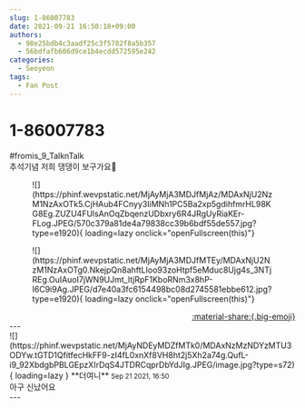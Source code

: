 ```yaml
---
slug: 1-86007783
date: 2021-09-21 16:50:18+09:00
authors:
  - 98e25bdb4c3aadf25c3f5782f8a5b357
  - 56bdfafb606d9ce1b4ecdd572595e242
categories:
  - Seoyeon
tags:
  - Fan Post
---
```


# 1-86007783

<div class="post-container" markdown="1">
<div class="content-container md-sidebar__scrollwrap" markdown="1">

\#fromis_9_TalknTalk<br>추석기념 저희 댕댕이 보구가요💖
<figure markdown="1">
![](https://phinf.wevpstatic.net/MjAyMjA3MDJfMjAz/MDAxNjU2NzM1NzAxOTk5.CjHAub4FCnyy3IiMNh1PC5Ba2xp5gdihfmrHL98KG8Eg.ZUZU4FUlsAnOqZbqenzUDbxry6R4JRgUyRiaKEr-FLog.JPEG/570c379a81de4a79838cc39b6bdf55de557.jpg?type=e1920){ loading=lazy onclick="openFullscreen(this)"}
</figure>

<figure markdown="1">
![](https://phinf.wevpstatic.net/MjAyMjA3MDJfMTEy/MDAxNjU2NzM1NzAxOTg0.NkejpQn8ahftLIoo93zoHtpf5eMduc8Ujg4s_3NTjREg.OuIAuoI7jWN9UJmt_ltjRpF1KboRNm3x8hP-I6C9i9Ag.JPEG/d7e40a3fc6154498bc08d2745581ebbe612.jpg?type=e1920){ loading=lazy onclick="openFullscreen(this)"}
</figure>


</div>
</div>

<div style="text-align: right;" markdown="1">
<a href="https://weverse.io/fromis9/fanpost/1-86007783" style="text-align: right;">:material-share:{.big-emoji}</a>
</div>
---

<div class="comments-container md-sidebar__scrollwrap" markdown="1">
<div class="comment" markdown="1">
<div class='id-container' markdown="1">
![](https://phinf.wevpstatic.net/MjAyNDEyMDZfMTk0/MDAxNzMzNDYzMTU3ODYw.tGTD1QfitfecHkFF9-zI4fL0xnXf8VH8ht2j5Xh2a74g.QufL-i9_92XbdgbPBLGEpzXIrDqS4JTDRCqprDbYdJIg.JPEG/image.jpg?type=s72){ loading=lazy }
**<span class="artist">더여니</span>** <small>Sep 21 2021, 16:50</small><br>
</div>
<div class='comment-body' markdown="1">
아구 신났어요
</div>
</div>
</div>
---
